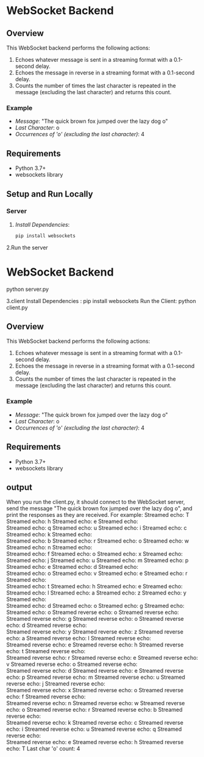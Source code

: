 # WebSocket Backend

## Overview
This WebSocket backend performs the following actions:
1. Echoes whatever message is sent in a streaming format with a 0.1-second delay.
2. Echoes the message in reverse in a streaming format with a 0.1-second delay.
3. Counts the number of times the last character is repeated in the message (excluding the last character) and returns this count.

### Example
- *Message*: "The quick brown fox jumped over the lazy dog o"
- *Last Character*: o
- *Occurrences of 'o' (excluding the last character)*: 4

## Requirements
- Python 3.7+
- websockets library

## Setup and Run Locally

### Server

1. *Install Dependencies*:
   ```bash
   pip install websockets

2.Run the server
   # WebSocket Backend
   python server.py

3.client
Install Dependencies :
pip install websockets
Run the Client:
python client.py   

## Overview
This WebSocket backend performs the following actions:
1. Echoes whatever message is sent in a streaming format with a 0.1-second delay.
2. Echoes the message in reverse in a streaming format with a 0.1-second delay.
3. Counts the number of times the last character is repeated in the message (excluding the last character) and returns this count.

### Example
- *Message*: "The quick brown fox jumped over the lazy dog o"
- *Last Character*: o
- *Occurrences of 'o' (excluding the last character)*: 4

## Requirements
- Python 3.7+
- websockets library

## output
When you run the client.py, it should connect to the WebSocket server, send the message "The quick brown fox jumped over the lazy dog o", and print the responses as they are received. For example:
Streamed echo: T
Streamed echo: h
Streamed echo: e
Streamed echo:  
Streamed echo: q
Streamed echo: u
Streamed echo: i
Streamed echo: c
Streamed echo: k
Streamed echo:  
Streamed echo: b
Streamed echo: r
Streamed echo: o
Streamed echo: w
Streamed echo: n
Streamed echo:  
Streamed echo: f
Streamed echo: o
Streamed echo: x
Streamed echo:  
Streamed echo: j
Streamed echo: u
Streamed echo: m
Streamed echo: p
Streamed echo: e
Streamed echo: d
Streamed echo:  
Streamed echo: o
Streamed echo: v
Streamed echo: e
Streamed echo: r
Streamed echo:  
Streamed echo: t
Streamed echo: h
Streamed echo: e
Streamed echo:  
Streamed echo: l
Streamed echo: a
Streamed echo: z
Streamed echo: y
Streamed echo:  
Streamed echo: d
Streamed echo: o
Streamed echo: g
Streamed echo:  
Streamed echo: o
Streamed reverse echo: o
Streamed reverse echo:  
Streamed reverse echo: g
Streamed reverse echo: o
Streamed reverse echo: d
Streamed reverse echo:  
Streamed reverse echo: y
Streamed reverse echo: z
Streamed reverse echo: a
Streamed reverse echo: l
Streamed reverse echo:  
Streamed reverse echo: e
Streamed reverse echo: h
Streamed reverse echo: t
Streamed reverse echo:  
Streamed reverse echo: r
Streamed reverse echo: e
Streamed reverse echo: v
Streamed reverse echo: o
Streamed reverse echo:  
Streamed reverse echo: d
Streamed reverse echo: e
Streamed reverse echo: p
Streamed reverse echo: m
Streamed reverse echo: u
Streamed reverse echo: j
Streamed reverse echo:  
Streamed reverse echo: x
Streamed reverse echo: o
Streamed reverse echo: f
Streamed reverse echo:  
Streamed reverse echo: n
Streamed reverse echo: w
Streamed reverse echo: o
Streamed reverse echo: r
Streamed reverse echo: b
Streamed reverse echo:  
Streamed reverse echo: k
Streamed reverse echo: c
Streamed reverse echo: i
Streamed reverse echo: u
Streamed reverse echo: q
Streamed reverse echo:  
Streamed reverse echo: e
Streamed reverse echo: h
Streamed reverse echo: T
Last char 'o' count: 4



